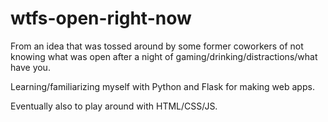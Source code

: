 # wtfs-open-right-now
From an idea that was tossed around by some former coworkers of not knowing what was open after a night of gaming/drinking/distractions/what have you.

Learning/familiarizing myself with Python and Flask for making web apps.

Eventually also to play around with HTML/CSS/JS.
